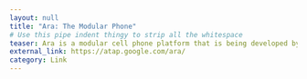 ```yaml
---
layout: null
title: "Ara: The Modular Phone"
# Use this pipe indent thingy to strip all the whitespace
teaser: Ara is a modular cell phone platform that is being developed by Google's Advanced Technology And Projects program. If this becomes a real thing, I would seriously consider switching to Android.
external_link: https://atap.google.com/ara/
category: Link
---
```

